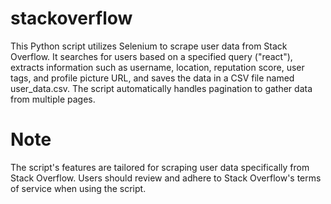 # stackoverflow
This Python script utilizes Selenium to scrape user data from Stack Overflow. It searches for users based on a specified query ("react"), extracts information such as username, location, reputation score, user tags,
and profile picture URL, and saves the data in a CSV file named user_data.csv.
The script automatically handles pagination to gather data from multiple pages.
# Note
The script's features are tailored for scraping user data specifically from Stack Overflow.
Users should review and adhere to Stack Overflow's terms of service when using the script.
